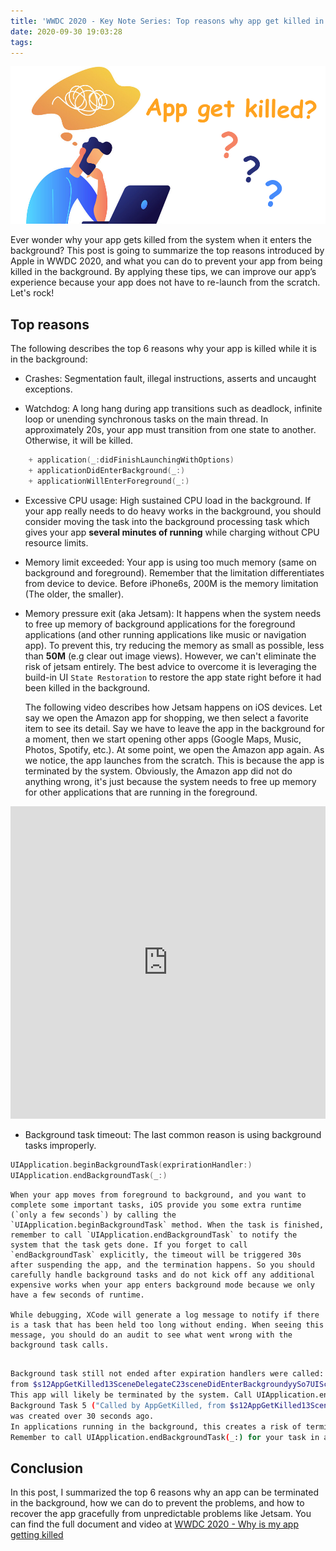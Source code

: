 ```yaml
---
title: 'WWDC 2020 - Key Note Series: Top reasons why app get killed in background'
date: 2020-09-30 19:03:28
tags:
---
```

![](/Post-Resources/AppGetKilled/AppGetKilled.png "AppGetKilled")

Ever wonder why your app gets killed from the system when it enters the background? This post is going to summarize the top reasons introduced by Apple in WWDC 2020, and what you can do to prevent your app from being killed in the background. By applying these tips, we can improve our app’s experience because your app does not have to re-launch from the scratch.
Let's rock!

<!-- more -->

## Top reasons
The following describes the top 6 reasons why your app is killed while it is in the background:

- Crashes: Segmentation fault, illegal instructions, asserts and uncaught exceptions.

- Watchdog: 
A long hang during app transitions such as deadlock, infinite loop or unending synchronous tasks on the main thread. In approximately 20s, your app must transition from one state to another. Otherwise, it will be killed.
```swift
    + application(_:didFinishLaunchingWithOptions)
    + applicationDidEnterBackground(_:)
    + applicationWillEnterForeground(_:)
```

- Excessive CPU usage: 
High sustained CPU load in the background. If your app really needs to do heavy works in the background, you should consider moving the task into the background processing task which gives your app **several minutes of running** while charging without CPU resource limits.

- Memory limit exceeded: 
Your app is using too much memory (same on background and foreground). Remember that the limitation differentiates from device to device. Before iPhone6s, 200M is the memory limitation (The older, the smaller).

- Memory pressure exit (aka Jetsam): 
It happens when the system needs to free up memory of background applications for the foreground applications (and other running applications like music or navigation app). To prevent this, try reducing the memory as small as possible, less than **50M** (e.g clear out image views). However, we can't eliminate the risk of jetsam entirely. The best advice to overcome it is leveraging the build-in UI `State Restoration` to restore the app state right before it had been killed in the background.

    The following video describes how Jetsam happens on iOS devices. Let say we open the Amazon app for shopping, we then select a favorite item to see its detail. Say we have to leave the app in the background for a moment, then we start opening other apps (Google Maps, Music, Photos, Spotify, etc.). At some point, we open the Amazon app again. As we notice, the app launches from the scratch. This is because the app is terminated by the system.
    Obviously, the Amazon app did not do anything wrong, it's just because the system needs to free up memory for other applications that are running in the foreground.

<center>
<iframe width="100%" height="500" src="https://www.youtube.com/embed/JVPvaeoNNsk" frameborder="0" allow="accelerometer; autoplay; clipboard-write; encrypted-media; gyroscope; picture-in-picture" allowfullscreen></iframe>
</center>

- Background task timeout:
The last common reason is using background tasks improperly.
```swift
UIApplication.beginBackgroundTask(exprirationHandler:)
UIApplication.endBackgroundTask(_:)
```

    When your app moves from foreground to background, and you want to complete some important tasks, iOS provide you some extra runtime (`only a few seconds`) by calling the `UIApplication.beginBackgroundTask` method. When the task is finished, remember to call `UIApplication.endBackgroundTask` to notify the system that the task gets done. If you forget to call `endBackgroundTask` explicitly, the timeout will be triggered 30s after suspending the app, and the termination happens. So you should carefully handle background tasks and do not kick off any additional expensive works when your app enters background mode because we only have a few seconds of runtime.

    While debugging, XCode will generate a log message to notify if there is a task that has been held too long without ending. When seeing this message, you should do an audit to see what went wrong with the background task calls.

```bash

Background task still not ended after expiration handlers were called: <_UIBackgroundTaskInfo: 0x28190d140>: taskID = 8, taskName = Called by AppGetKilled, 
from $s12AppGetKilled13SceneDelegateC23sceneDidEnterBackgroundyySo7UISceneCF, creationTime = 70784 (elapsed = 26). 
This app will likely be terminated by the system. Call UIApplication.endBackgroundTask(_:) to avoid this.
Background Task 5 ("Called by AppGetKilled, from $s12AppGetKilled13SceneDelegateC23sceneDidEnterBackgroundyySo7UISceneCF"), 
was created over 30 seconds ago. 
In applications running in the background, this creates a risk of termination. 
Remember to call UIApplication.endBackgroundTask(_:) for your task in a timely manner to avoid this.

```

## Conclusion
In this post, I summarized the top 6 reasons why an app can be terminated in the background, how we can do to prevent the problems, and how to recover the app gracefully from unpredictable problems like Jetsam.
You can find the full document and video at [WWDC 2020 - Why is my app getting killed](https://developer.apple.com/videos/play/wwdc2020/10078/)